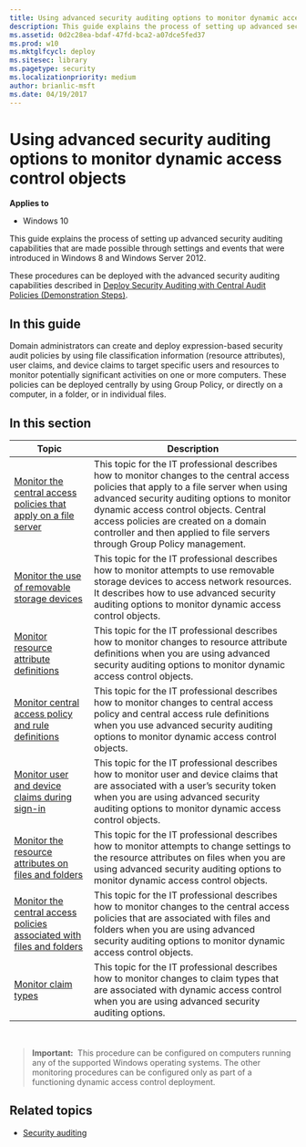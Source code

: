 ```yaml
---
title: Using advanced security auditing options to monitor dynamic access control objects (Windows 10)
description: This guide explains the process of setting up advanced security auditing capabilities that are made possible through settings and events that were introduced in Windows 8 and Windows Server 2012.
ms.assetid: 0d2c28ea-bdaf-47fd-bca2-a07dce5fed37
ms.prod: w10
ms.mktglfcycl: deploy
ms.sitesec: library
ms.pagetype: security
ms.localizationpriority: medium
author: brianlic-msft
ms.date: 04/19/2017
---
```


# Using advanced security auditing options to monitor dynamic access control objects

**Applies to**
-   Windows 10

This guide explains the process of setting up advanced security auditing capabilities that are made possible through settings and events that were introduced in Windows 8 and Windows Server 2012.

These procedures can be deployed with the advanced security auditing capabilities described in [Deploy Security Auditing with Central Audit Policies (Demonstration Steps)](https://technet.microsoft.com/library/hh831542.aspx).

## In this guide

Domain administrators can create and deploy expression-based security audit policies by using file classification information (resource attributes), user claims, and device claims to target specific users and resources to monitor potentially significant activities on one or more computers. These policies can be deployed centrally by using Group Policy, or directly on a computer, in a folder, or in individual files.

## In this section

| Topic | Description |
| - | - |
| [Monitor the central access policies that apply on a file server](monitor-the-central-access-policies-that-apply-on-a-file-server.md) | This topic for the IT professional describes how to monitor changes to the central access policies that apply to a file server when using advanced security auditing options to monitor dynamic access control objects. Central access policies are created on a domain controller and then applied to file servers through Group Policy management. |
| [Monitor the use of removable storage devices](monitor-the-use-of-removable-storage-devices.md) | This topic for the IT professional describes how to monitor attempts to use removable storage devices to access network resources. It describes how to use advanced security auditing options to monitor dynamic access control objects. |
| [Monitor resource attribute definitions](monitor-resource-attribute-definitions.md)| This topic for the IT professional describes how to monitor changes to resource attribute definitions when you are using advanced security auditing options to monitor dynamic access control objects.|
| [Monitor central access policy and rule definitions](monitor-central-access-policy-and-rule-definitions.md) | This topic for the IT professional describes how to monitor changes to central access policy and central access rule definitions when you use advanced security auditing options to monitor dynamic access control objects. |
| [Monitor user and device claims during sign-in](monitor-user-and-device-claims-during-sign-in.md)| This topic for the IT professional describes how to monitor user and device claims that are associated with a user’s security token when you are using advanced security auditing options to monitor dynamic access control objects. |
| [Monitor the resource attributes on files and folders](monitor-the-resource-attributes-on-files-and-folders.md)| This topic for the IT professional describes how to monitor attempts to change settings to the resource attributes on files when you are using advanced security auditing options to monitor dynamic access control objects. |
| [Monitor the central access policies associated with files and folders](monitor-the-central-access-policies-associated-with-files-and-folders.md)| This topic for the IT professional describes how to monitor changes to the central access policies that are associated with files and folders when you are using advanced security auditing options to monitor dynamic access control objects. |
| [Monitor claim types](monitor-claim-types.md) | This topic for the IT professional describes how to monitor changes to claim types that are associated with dynamic access control when you are using advanced security auditing options.|
 
>**Important:**  This procedure can be configured on computers running any of the supported Windows operating systems. The other monitoring procedures can be configured only as part of a functioning dynamic access control deployment.
 
## Related topics

- [Security auditing](security-auditing-overview.md)
